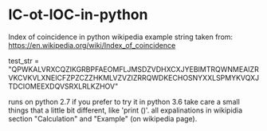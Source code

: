 # IC-ot-IOC-in-python
Index of coincidence in python wikipedia example
string taken from:  https://en.wikipedia.org/wiki/Index_of_coincidence

test_str = "QPWKALVRXCQZIKGRBPFAEOMFLJMSDZVDHXCXJYEBIMTRQWNMEAIZRVKCVKVLXNEICFZPZCZZHKMLVZVZIZRRQWDKECHOSNYXXLSPMYKVQXJTDCIOMEEXDQVSRXLRLKZHOV"

runs on python 2.7 if you prefer to try it in python 3.6 take care a small things that a little bit different, like 'print ()'.
all expalinations in wikipidia section "Calculation" and "Example" (on wikipedia page).
